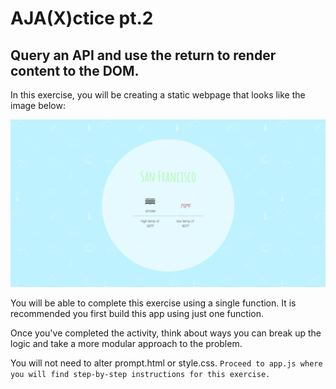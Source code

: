 # AJA(X)ctice pt.2

## Query an API and use the return to render content to the DOM.

In this exercise, you will be creating a static webpage that looks like the image below:

<img src="final.png">

You will be able to complete this exercise using a single function. It is recommended you first build this app using just one function. 

Once you've completed the activity, think about ways you can break up the logic and take a more modular approach to the problem.

You will not need to alter prompt.html or style.css. `Proceed to app.js where you will find step-by-step instructions for this exercise.`